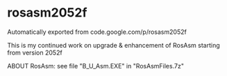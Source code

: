 # rosasm2052f
Automatically exported from code.google.com/p/rosasm2052f

This is my continued work on upgrade & enhancement of RosAsm starting from version 2052f

ABOUT RosAsm: see file "B_U_Asm.EXE" in "RosAsmFiles.7z"
